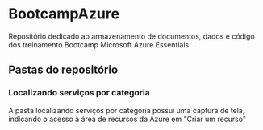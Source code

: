 # BootcampAzure
Repositório dedicado ao armazenamento de documentos, dados e código dos treinamento Bootcamp Microsoft Azure Essentials

## Pastas do repositório
### Localizando serviços por categoria
A pasta localizando serviços por categoria possui uma captura de tela, indicando o acesso à área de recursos da Azure em "Criar um recurso"